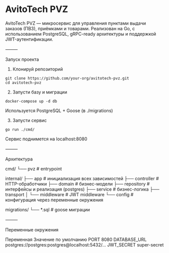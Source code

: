 # AvitoTech PVZ

AvitoTech PVZ — микросервис для управления пунктами выдачи заказов (ПВЗ), приёмками и товарами. Реализован на Go, с использованием PostgreSQL, gRPC-ready архитектуры и поддержкой JWT-аутентификации.

⸻

Запуск проекта

1. Клонируй репозиторий
```
git clone https://github.com/your-org/avitotech-pvz.git
cd avitotech-pvz
```
2. Запусти базу и миграции
```
docker-compose up -d db
```
Используется PostgreSQL + Goose (в ./migrations)

3. Запусти сервис

```
go run ./cmd/
```

Сервис поднимется на localhost:8080

⸻

Архитектура

cmd/
└── pvz            # entrypoint

internal/
├── app            # инициализация всех зависимостей
├── controller     # HTTP-обработчики
├── domain         # бизнес-модели
├── repository     # интерфейсы и реализация (postgres)
├── service        # бизнес-логика
├── transport
│   └── middleware # JWT middleware
└── config         # конфигурация через переменные окружения

migrations/
└── *.sql          # goose миграции

⸻

Переменные окружения

Переменная	Значение по умолчанию
PORT	8080
DATABASE_URL	postgres://postgres:postgres@localhost:5432/...
JWT_SECRET	super-secret
